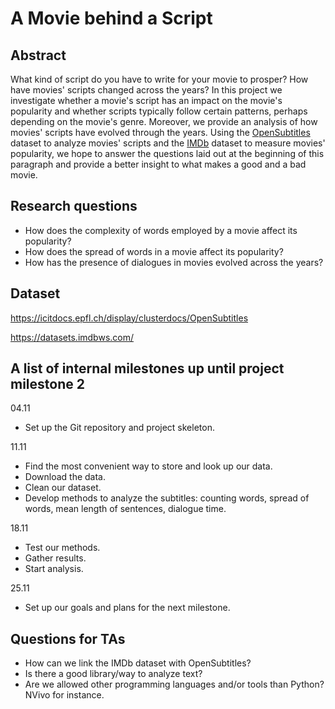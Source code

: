 # A Movie behind a Script

## Abstract

What kind of script do you have to write for your movie to prosper? How have movies' scripts changed across the years? In this project we investigate whether a movie's script has an impact on the movie's popularity and whether scripts typically follow certain patterns, perhaps depending on the movie's genre. Moreover, we provide an analysis of how movies' scripts have evolved through the years. Using the [OpenSubtitles](https://icitdocs.epfl.ch/display/clusterdocs/OpenSubtitles) dataset to analyze movies' scripts and the [IMDb](https://datasets.imdbws.com/) dataset to measure movies' popularity, we hope to answer the questions laid out at the beginning of this paragraph and provide a better insight to what makes a good and a bad movie.

[//]: # (A 150 word description of the project idea, goals, dataset used. What story you would like to tell and why? What's the motivation behind your project?)

## Research questions

- How does the complexity of words employed by a movie affect its popularity?
- How does the spread of words in a movie affect its popularity?
- How has the presence of dialogues in movies evolved across the years?

[//]: # (A list of research questions you would like to address during the project.)

## Dataset

https://icitdocs.epfl.ch/display/clusterdocs/OpenSubtitles

https://datasets.imdbws.com/

[//]: # (List the datasets you want to use, and some ideas on how do you expect to get, manage, process and enrich it/them. Show us you've read the docs and some examples, and you've a clear idea on what to expect. Discuss data size and format if relevant.)

## A list of internal milestones up until project milestone 2

04.11

- Set up the Git repository and project skeleton.

11.11
- Find the most convenient way to store and look up our data.
- Download the data.
- Clean our dataset.
- Develop methods to analyze the subtitles: counting words, spread of  words, mean length of sentences, dialogue time.

18.11

- Test our methods.
- Gather results.
- Start analysis.

25.11

- Set up our goals and plans for the next milestone.

[//]: # (Add here a sketch of your planning for the next project milestone.)

## Questions for TAs

- How can we link the IMDb dataset with OpenSubtitles?
- Is there a good library/way to analyze text?
- Are we allowed other programming languages and/or tools than Python? NVivo for instance.

[//]: # (Add here some questions you have for us, in general or project-specific.)
